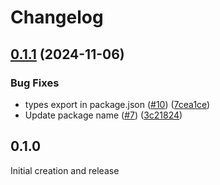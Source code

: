 # Changelog

## [0.1.1](https://github.com/nomic-ai/atlas-stories-react/compare/v0.1.0...v0.1.1) (2024-11-06)


### Bug Fixes

* types export in package.json ([#10](https://github.com/nomic-ai/atlas-stories-react/issues/10)) ([7cea1ce](https://github.com/nomic-ai/atlas-stories-react/commit/7cea1ceb875f9d5f5b0871b2790b225e466af395))
* Update package name ([#7](https://github.com/nomic-ai/atlas-stories-react/issues/7)) ([3c21824](https://github.com/nomic-ai/atlas-stories-react/commit/3c2182487100f005ff067d124c9cf5a471bb82a4))

## 0.1.0

Initial creation and release
